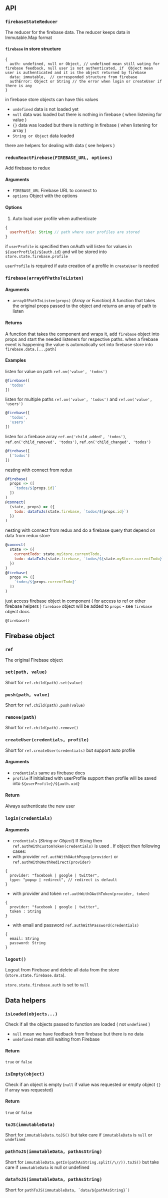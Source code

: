 ## API

### `firebaseStateReducer`
The reducer for the firebase data.
The reducer keeps data  in Immutable.Map format

#### `firebase` in store structure
```
{
  auth: undefined, null or Object, // undefined mean still wating for firebase feedback, null user is not authenticated, if  Object mean user is authenticated and it is the object returned by firebase
  data: immutable,  // corresponded structure from firebase
  authError: Object or String // the error when login or createUser if there is any
}
```

in firebase store objects can have this values
- `undefined` data is not loaded yet
- `null` data was loaded but there is nothing in firebase ( when listening for value )
- `{}` data was loaded but there is nothing in firebase ( when listening for array )
- `String or Object` data loaded

there are helpers for dealing with data ( see helpers )

### `reduxReactFirebase(FIREBASE_URL, options)`
Add firebase to redux

#### Arguments
- `FIREBASE_URL` Firebase URL to connect to
- `options` Object with the options

#### Options
1. Auto load user profile when authenticate
```javascript
{
  userProfile: String // path where user profiles are stored
}
```
if `userProfile` is specified then onAuth will listen for values in `${userProfile}/${auth.id}` and wil be stored into `store.state.firebase.profile`

`userProfile` is required if auto creation of a profile in `createUser` is needed

### `firebase(arrayOfPathsToListen)`

#### Arguments
- `arrayOfPathToListen(props)` (*Array or Function*) A function that takes the original props passed to the object and returns an array of path to listen

#### Returns
A function that takes the component and wraps it, add `firebase` object into props and start the needed listeners for respective paths. when a firebase event is happening the value is automatically set into firebase store into `firebase.data.[...path]`

#### Examples

listen for value on path  `ref.on('value', 'todos')`
```javascript
@firebase([
  'todos'
])
```

listen for multiple paths `ref.on('value', 'todos')` and `ref.on('value', 'users')`
```javascript
@firebase([
  'todos',
  'users'
])
```

listen for a firebase array `ref.on('child_added', 'todos')`, `ref.on('child_removed', 'todos')`, `ref.on('child_changed', 'todos')`
```javascript
@firebase([
  ['todos']
])
```

nesting with connect from redux
```javascript
@firebase(
  props => ([
    `todos/${props.id}`
  ])
)
@connect(
  (state, props) => ({
    todo: dataToJs(state.firebase, `todos/${props.id}`)
  })
)
```

nesting with connect from redux and do a firebase query that depend on data from redux store
```javascript
@connect(
  state => ({
    currentTodo: state.myStore.currentTodo,
    todo: dataToJs(state.firebase, `todos/${state.myStore.currentTodo}`)
  })
)
@firebase(
  props => ([
    `todos/${props.currentTodo}`
  ])
)
```

just access firebase object in component ( for access to ref or other  firebase helpers )
`firebase` object will be added to `props` - see `firebase` object docs
```
@firebase()
```

## Firebase object

### `ref`
The original Firebase object

### `set(path, value)`
Short for `ref.child(path).set(value)`

### `push(path, value)`
Short for `ref.child(path).push(value)`

### `remove(path)`
Short for `ref.child(path).remove()`

### `createUser(credentials, profile)`
Short for `ref.createUser(credentials)` but support auto profile

#### Arguments
- `credentials` same as firebase docs
- `profile` if initialized with userProfile support then profile will be saved into `${userProfile}/${auth.uid}`

#### Return
Always authenticate the new user

### `login(credentials)`

#### Arguments
- `credentials` (*String or Object*) If String then `ref.authWithCustomToken(credentials)` is used . If object then following cases:
- with provider `ref.authWithOAuthPopup(provider)` or `ref.authWithOAuthRedirect(provider)`
```
{
  provider: "facebook | google | twitter",
  type: "popup | redirect", // redirect is default
}
```
- with provider and token `ref.authWithOAuthToken(provider, token)`
```
{
  provider: "facebook | google | twitter",
  token : String
}
```
- with email and password `ref.authWithPassword(credentials)`
```
{
  email: String
  password: String
}
```

### `logout()`
Logout from Firebase and delete all data from the store (`store.state.firebase.data`).

`store.state.firebase.auth` is set to `null`

## Data helpers

### `isLoaded(objects...)`
Check if all the objects passed to function are loaded ( not `undefined` )
- `null` mean we have feedback from firebase but there is no data
- `undefined` mean still waiting from Firebase

#### Return
`true` or `false`

### `isEmpty(object)`
Check if an object is empty (`null` if value was requested or empty object `{}` if array was requested)

#### Return
`true` or `false`

### `toJS(immutableData)`
Short for `immutableData.toJS()` but take care if `immutableData` is `null` or `undefined`

### `pathToJS(immutableData, pathAsString)`
Short for `immutableData.getIn(pathAsString.split(/\//)).toJS()` but take care if `immutableData` is null or undefined

### `dataToJS(immutableData, pathAsString)`
Short for ``pathToJS(immutableData, `data/${pathAsString}`)``
